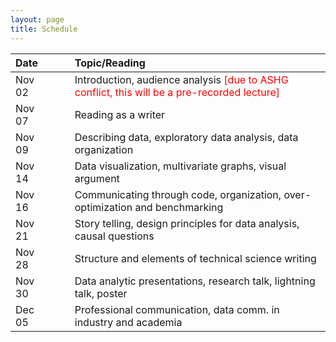 ```yaml
---
layout: page
title: Schedule
---
```


| Date   | &nbsp;&nbsp;&nbsp;&nbsp; | Topic/Reading  |
| :----- | -- | :----- |
| Nov 02 |    | Introduction, audience analysis <font color="red">[due to ASHG conflict, this will be a pre-recorded lecture]</font> |
| Nov 07 |    | Reading as a writer |
| Nov 09 |    | Describing data, exploratory data analysis, data organization |
| Nov 14 |    | Data visualization, multivariate graphs, visual argument |
| Nov 16 |    | Communicating through code, organization, over-optimization and benchmarking |
| Nov 21 |    | Story telling, design principles for data analysis, causal questions |
| Nov 28 |    | Structure and elements of technical science writing |
| Nov 30 |    | Data analytic presentations, research talk, lightning talk, poster |
| Dec 05 |    | Professional communication, data comm. in industry and academia |
